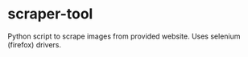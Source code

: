 # scraper-tool
Python script to scrape images from provided website. Uses selenium (firefox) drivers.
